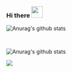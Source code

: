 ### Hi there <img src="https://raw.githubusercontent.com/iampavangandhi/iampavangandhi/master/gifs/Hi.gif" width="30px">

![Anurag's github stats](https://github-readme-stats.vercel.app/api?show_icons=true&theme=radical&username=omarmattr) 

<br>

![Anurag's github stats](https://github-readme-stats.vercel.app/api/top-langs/?username=omarmattr&layout=compact&theme=radical)

<img src="https://profile-counter.glitch.me/Nurbk229/count.svg" />
<br>
<!--
Here are some ideas to get you started:

- 🔭 I’m currently working on ...
- 🌱 I’m currently learning ...
- 👯 I’m looking to collaborate on ...
- 🤔 I’m looking for help with ...
- 💬 Ask me about ...
- 📫 How to reach me: ...
- 😄 Pronouns: ...
- ⚡ Fun fact: ...
-->

